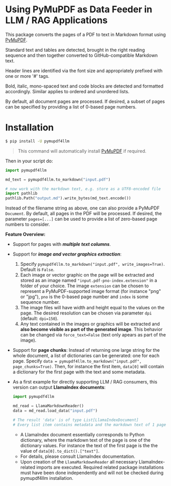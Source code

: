 # Using PyMuPDF as Data Feeder in LLM / RAG Applications

This package converts the pages of a PDF to text in Markdown format using [PyMuPDF](https://pypi.org/project/PyMuPDF/).

Standard text and tables are detected, brought in the right reading sequence and then together converted to GitHub-compatible Markdown text.

Header lines are identified via the font size and appropriately prefixed with one or more '#' tags.

Bold, italic, mono-spaced text and code blocks are detected and formatted accordingly. Similar applies to ordered and unordered lists.

By default, all document pages are processed. If desired, a subset of pages can be specified by providing a list of 0-based page numbers.


# Installation

```bash
$ pip install -U pymupdf4llm
```

> This command will automatically install [PyMuPDF](https://github.com/pymupdf/PyMuPDF) if required.

Then in your script do:

```python
import pymupdf4llm

md_text = pymupdf4llm.to_markdown("input.pdf")

# now work with the markdown text, e.g. store as a UTF8-encoded file
import pathlib
pathlib.Path("output.md").write_bytes(md_text.encode())
```

Instead of the filename string as above, one can also provide a PyMuPDF `Document`. By default, all pages in the PDF will be processed. If desired, the parameter `pages=[...]` can be used to provide a list of zero-based page numbers to consider.

**Feature Overview:**

* Support for pages with **_multiple text columns_**.
* Support for **_image and vector graphics extraction_**:

    1. Specify `pymupdf4llm.to_markdown("input.pdf", write_images=True)`. Default is `False`.
    2. Each image or vector graphic on the page will be extracted and stored as an image named `"input.pdf-pno-index.extension"` in a folder of your choice. The image `extension` can be chosen to represent a PyMuPDF-supported image format (for instance "png" or "jpg"),  `pno` is the 0-based page number and `index` is some sequence number.
    3. The image files will have width and height equal to the values on the page. The desired resolution can be chosen via parameter `dpi` (default: `dpi=150`).
    4. Any text contained in the images or graphics will be extracted and **also become visible as part of the generated image**. This behavior can be changed via `force_text=False` (text only apears as part of the image).

* Support for **page chunks**: Instead of returning one large string for the whole document, a list of dictionaries can be generated: one for each page. Specify `data = pymupdf4llm.to_markdown("input.pdf", page_chunks=True)`. Then, for instance the first item, `data[0]` will contain a dictionary for the first page with the text and some metadata.

* As a first example for directly supporting LLM / RAG consumers, this version can output **LlamaIndex documents**:

    ```python
    import pymupdf4llm
    
    md_read = LlamaMarkdownReader()
    data = md_read.load_data("input.pdf")

    # The result 'data' is of type List[LlamaIndexDocument]
    # Every list item contains metadata and the markdown text of 1 page.
    ```

    * A LlamaIndex document essentially corresponds to Python dictionary, where the markdown text of the page is one of the dictionary values. For instance the text of the first page is the the value of `data[0].to_dict().["text"]`.
    * For details, please consult LlamaIndex documentation.
    * Upon creation of the `LlamaMarkdownReader` all necessary LlamaIndex-related imports are executed. Required related package installations must have been done independently and will not be checked during pymupdf4llm installation.